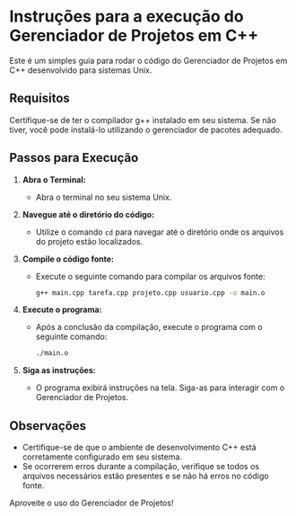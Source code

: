 # Instruções para a execução do Gerenciador de Projetos em C++

Este é um simples guia para rodar o código do Gerenciador de Projetos em C++ desenvolvido para sistemas Unix.

## Requisitos

Certifique-se de ter o compilador g++ instalado em seu sistema. Se não tiver, você pode instalá-lo utilizando o gerenciador de pacotes adequado.

## Passos para Execução

1. **Abra o Terminal:**
   - Abra o terminal no seu sistema Unix.

2. **Navegue até o diretório do código:**
   - Utilize o comando `cd` para navegar até o diretório onde os arquivos do projeto estão localizados.

3. **Compile o código fonte:**
   - Execute o seguinte comando para compilar os arquivos fonte:
     ```bash
     g++ main.cpp tarefa.cpp projeto.cpp usuario.cpp -o main.o
     ```

4. **Execute o programa:**
   - Após a conclusão da compilação, execute o programa com o seguinte comando:
     ```bash
     ./main.o
     ```

5. **Siga as instruções:**
   - O programa exibirá instruções na tela. Siga-as para interagir com o Gerenciador de Projetos.

## Observações

- Certifique-se de que o ambiente de desenvolvimento C++ está corretamente configurado em seu sistema.
- Se ocorrerem erros durante a compilação, verifique se todos os arquivos necessários estão presentes e se não há erros no código fonte.

Aproveite o uso do Gerenciador de Projetos!
